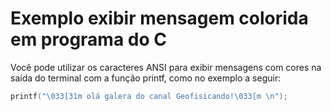 # Exemplo exibir mensagem colorida em programa do C

Você pode utilizar os caracteres ANSI para exibir mensagens
com cores na saída do terminal com a função printf, como no
exemplo a seguir:

```c
printf("\033[31m olá galera do canal Geofisicando!\033[m \n");
```
